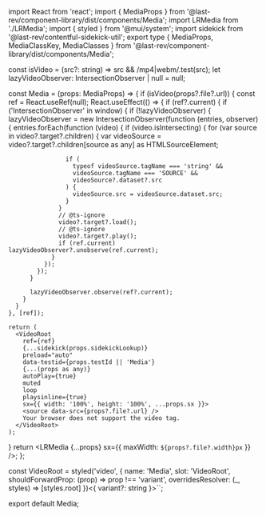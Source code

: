 import React from 'react';
import { MediaProps } from '@last-rev/component-library/dist/components/Media';
import LRMedia from './LRMedia';
import { styled } from '@mui/system';
import sidekick from '@last-rev/contentful-sidekick-util';
export type { MediaProps, MediaClassKey, MediaClasses } from '@last-rev/component-library/dist/components/Media';

const isVideo = (src?: string) => src && /mp4|webm/.test(src);
let lazyVideoObserver: IntersectionObserver | null = null;

const Media = (props: MediaProps) => {
  if (isVideo(props?.file?.url)) {
    const ref = React.useRef<HTMLVideoElement>(null);
    React.useEffect(() => {
      if (ref?.current) {
        if ('IntersectionObserver' in window) {
          if (!lazyVideoObserver) {
            lazyVideoObserver = new IntersectionObserver(function (entries, observer) {
              entries.forEach(function (video) {
                if (video.isIntersecting) {
                  for (var source in video?.target?.children) {
                    var videoSource = video?.target?.children[source as any] as HTMLSourceElement;

                    if (
                      typeof videoSource.tagName === 'string' &&
                      videoSource.tagName === 'SOURCE' &&
                      videoSource?.dataset?.src
                    ) {
                      videoSource.src = videoSource.dataset.src;
                    }
                  }
                  // @ts-ignore
                  video?.target?.load();
                  // @ts-ignore
                  video?.target?.play();
                  if (ref.current) lazyVideoObserver?.unobserve(ref.current);
                }
              });
            });
          }

          lazyVideoObserver.observe(ref?.current);
        }
      }
    }, [ref]);

    return (
      <VideoRoot
        ref={ref}
        {...sidekick(props.sidekickLookup)}
        preload="auto"
        data-testid={props.testId || 'Media'}
        {...(props as any)}
        autoPlay={true}
        muted
        loop
        playsinline={true}
        sx={{ width: '100%', height: '100%', ...props.sx }}>
        <source data-src={props?.file?.url} />
        Your browser does not support the video tag.
      </VideoRoot>
    );
  }
  return <LRMedia {...props} sx={{ maxWidth: `${props?.file?.width}px` }} />;
};

const VideoRoot = styled('video', {
  name: 'Media',
  slot: 'VideoRoot',
  shouldForwardProp: (prop) => prop !== 'variant',
  overridesResolver: (_, styles) => [styles.root]
})<{ variant?: string }>``;

export default Media;
